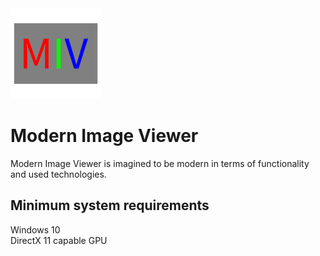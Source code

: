 <img src="https://github.com/garamond13/ModernImageViewer/blob/master/logo.png" height="145" width="145" >

# Modern Image Viewer
Modern Image Viewer is imagined to be modern in terms of functionality and used technologies.

## Minimum system requirements
Windows 10\
DirectX 11 capable GPU
